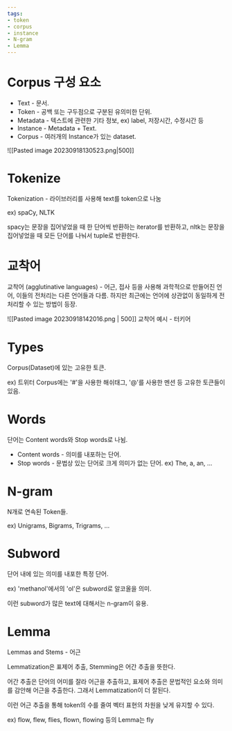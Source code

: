```yaml
---
tags:
- token
- corpus
- instance
- N-gram
- Lemma
---
```


# Corpus 구성 요소

- Text - 문서.
- Token - 공백 또는 구두점으로 구분된 유의미한 단위.
- Metadata - 텍스트에 관련한 기타 정보, ex) label, 저장시간, 수정시간 등
- Instance - Metadata + Text.
- Corpus - 여러개의 Instance가 있는 dataset.

![[Pasted image 20230918130523.png|500]]

# Tokenize

Tokenization - 라이브러리를 사용해 text를 token으로 나눔

ex) spaCy, NLTK

spacy는 문장을 집어넣었을 때 한 단어씩 반환하는 iterator를 반환하고,
nltk는 문장을 집어넣었을 때 모든 단어를 나눠서 tuple로 반환한다.

# 교착어

교착어 (agglutinative languages) - 어근, 접사 등을 사용해 과학적으로 만들어진 언어, 이들의 전처리는 다른 언어들과 다름. 하지만 최근에는 언어에 상관없이 동일하게 전처리할 수 있는 방법이 등장.

![[Pasted image 20230918142016.png | 500]]
교착어 예시 - 터키어

# Types

Corpus(Dataset)에 있는 고유한 토큰.

ex) 트위터 Corpus에는 '#'을 사용한 해쉬태그, '@'를 사용한 멘션 등 고유한 토큰들이 있음.

# Words
단어는 Content words와 Stop words로 나뉨.

- Content words - 의미를 내포하는 단어.
- Stop words - 문법상 있는 단어로 크게 의미가 없는 단어. ex) The, a, an, ...

# N-gram
N개로 연속된 Token들.

ex) Unigrams, Bigrams, Trigrams, ...

# Subword
단어 내에 있는 의미를 내포한 특정 단어.

ex) 'methanol'에서의 'ol'은 subword로 알코올을 의미.

이런 subword가 많은 text에 대해서는 n-gram이 유용.

# Lemma
Lemmas and Stems - 어근

Lemmatization은 표제어 추출, Stemming은 어간 추출을 뜻한다.

어간 추출은 단어의 어미를 잘라 어근을 추출하고, 표제어 추출은 문법적인 요소와 의미를 감안해 어근을 추출한다. 그래서 Lemmatization이 더 잘된다.

이런 어근 추출을 통해 token의 수를 줄여 벡터 표현의 차원을 낮게 유지할 수 있다.

ex) flow, flew, flies, flown, flowing 등의 Lemma는 fly

